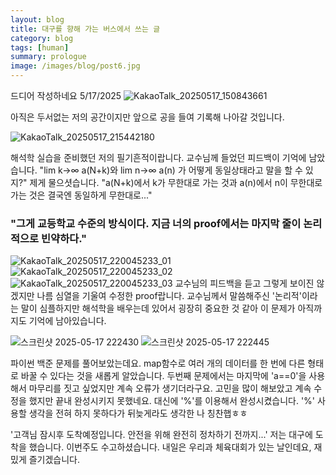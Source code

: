 ```yaml
---
layout: blog
title: 대구를 향해 가는 버스에서 쓰는 글
category: blog
tags: [human]  
summary: prologue
image: /images/blog/post6.jpg
---
```


드디어 작성하네요 5/17/2025
![KakaoTalk_20250517_150843661](https://github.com/user-attachments/assets/7003eb5e-0818-4151-9519-3bf913c90cc4)



아직은 두서없는 저의 공간이지만 앞으로 공을 들여 기록해 나아갈 것입니다. 

![KakaoTalk_20250517_215442180](https://github.com/user-attachments/assets/7af4dd79-16cd-4c4d-9437-3892f0d90812)


해석학 실습을 준비했던 저의 필기흔적이랍니다. 교수님께 들었던 피드백이 기억에 남았습니다. "lim k→∞ a(N+k)와 lim n→∞ a(n) 가 어떻게 동일상태라고 말을 할 수 있지?" 제게 물으셧습니다. "a(N+k)에서 k가 무한대로 가는 것과 a(n)에서 n이 무한대로 가는 것은 결국엔 동일하게 무한대로..."





### "그게 교등학교 수준의 방식이다. 지금 너의 proof에서는 마지막 줄이 논리적으로 빈약하다."
![KakaoTalk_20250517_220045233_01](https://github.com/user-attachments/assets/712d6609-82c2-4c96-bf71-3372f899b143)
![KakaoTalk_20250517_220045233_02](https://github.com/user-attachments/assets/e2c59ab5-9da3-4ec5-af5a-eeae559aab56)
![KakaoTalk_20250517_220045233_03](https://github.com/user-attachments/assets/f3b1890b-4200-4ddd-9bb4-0d74fc3a14ea)
교수님의 피드백을 듣고 그렇게 보이진 않겠지만 나름 심열을 기울여 수정한 proof랍니다. 교수님께서 말씀해주신 '논리적'이라는 말이 심플하지만 해석학을 배우는데 있어서 굉장히 중요한 것 같아 이 문제가 아직까지도 기억에 남아있습니다.






![스크린샷 2025-05-17 222430](https://github.com/user-attachments/assets/1bca307f-5890-4978-bd60-0b924594dd25)
![스크린샷 2025-05-17 222445](https://github.com/user-attachments/assets/69698f5c-4ae2-4f9d-8aea-9799f1c8f008)



파이썬 백준 문제를 풀어보았는데요. map함수로 여러 개의 데이터를 한 번에 다른 형태로 바꿀 수 있다는 것을 새롭게 알았습니다. 두번째 문제에서는 마지막에 'a==0'을 사용해서 마무리를 짓고 싶었지만 계속 오류가 생기더라구요. 고민을 많이 해보았고 계속 수정을 했지만 끝내 완성시키지 못했네요. 대신에 '%'를 이용해서 완성시켰습니다. '%' 사용할 생각을 전혀 하지 못하다가 뒤늦게라도 생각한 나 칭찬햅ㅎㅎ






'고객님 잠시후 도착예정입니다. 안전을 위해 완전히 정차하기 전까지...' 저는 대구에 도착을 했습니다. 이번주도 수고하셨습니다. 내일은 우리과 체육대회가 있는 날인데요, 재밌게 즐기겠습니다.
